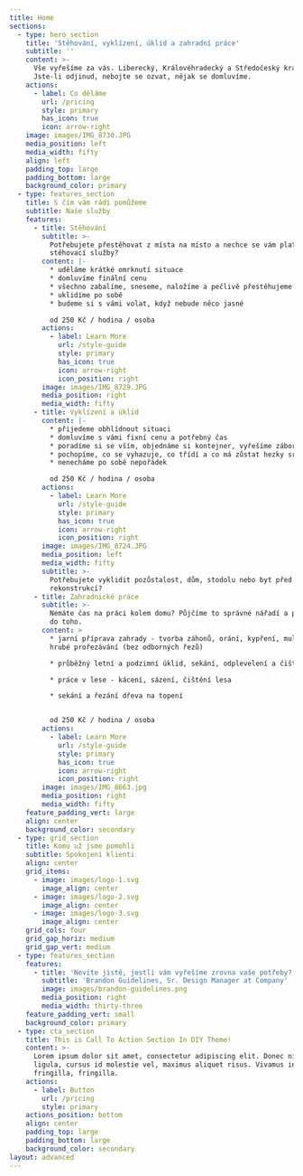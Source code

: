 ```yaml
---
title: Home
sections:
  - type: hero_section
    title: 'Stěhování, vyklízení, úklid a zahradní práce'
    subtitle: ''
    content: >-
      Vše vyřešíme za vás. Liberecký, Královéhradecký a Středočeský kraj.
      Jste-li odjinud, nebojte se ozvat, nějak se domluvíme.
    actions:
      - label: Co děláme
        url: /pricing
        style: primary
        has_icon: true
        icon: arrow-right
    image: images/IMG_8730.JPG
    media_position: left
    media_width: fifty
    align: left
    padding_top: large
    padding_bottom: large
    background_color: primary
  - type: features_section
    title: S čím vám rádi pomůžeme
    subtitle: Naše služby
    features:
      - title: Stěhování
        subtitle: >-
          Potřebujete přestěhovat z místa na místo a nechce se vám platit drahé
          stěhovací služby? 
        content: |-
          * uděláme krátké omrknutí situace
          * domluvíme finální cenu
          * všechno zabalíme, sneseme, naložíme a pečlivě přestěhujeme
          * uklidíme po sobě
          * budeme si s vámi volat, když nebude něco jasné

          od 250 Kč / hodina / osoba
        actions:
          - label: Learn More
            url: /style-guide
            style: primary
            has_icon: true
            icon: arrow-right
            icon_position: right
        image: images/IMG_8729.JPG
        media_position: right
        media_width: fifty
      - title: Vyklízení a úklid
        content: |-
          * přijedeme obhlídnout situaci
          * domluvíme s vámi fixní cenu a potřebný čas
          * poradíme si se vším, objednáme si kontejner, vyřešíme zábor apod.
          * pochopíme, co se vyhazuje, co třídí a co má zůstat hezky srovnané
          * nenecháme po sobě nepořádek

          od 250 Kč / hodina / osoba
        actions:
          - label: Learn More
            url: /style-guide
            style: primary
            has_icon: true
            icon: arrow-right
            icon_position: right
        image: images/IMG_8724.JPG
        media_position: left
        media_width: fifty
        subtitle: >-
          Potřebujete vyklidit pozůstalost, dům, stodolu nebo byt před
          rekonstrukcí?
      - title: Zahradnické práce
        subtitle: >-
          Nemáte čas na práci kolem domu? Půjčíme to správné nářadí a pustíme se
          do toho.
        content: >
          * jarní příprava zahrady - tvorba záhonů, orání, kypření, mulčování,
          hrubé prořezávání (bez odborných řezů)

          * průběžný letní a podzimní úklid, sekání, odplevelení a čištění

          * práce v lese - kácení, sázení, čištění lesa

          * sekání a řezání dřeva na topení


          od 250 Kč / hodina / osoba
        actions:
          - label: Learn More
            url: /style-guide
            style: primary
            has_icon: true
            icon: arrow-right
            icon_position: right
        image: images/IMG_8663.jpg
        media_position: right
        media_width: fifty
    feature_padding_vert: large
    align: center
    background_color: secondary
  - type: grid_section
    title: Komu už jsme pomohli
    subtitle: Spokojení klienti
    align: center
    grid_items:
      - image: images/logo-1.svg
        image_align: center
      - image: images/logo-2.svg
        image_align: center
      - image: images/logo-3.svg
        image_align: center
    grid_cols: four
    grid_gap_horiz: medium
    grid_gap_vert: medium
  - type: features_section
    features:
      - title: 'Nevíte jistě, jestli vám vyřešíme zrovna vaše potřeby? '
        subtitle: 'Brandon Guidelines, Sr. Design Manager at Company'
        image: images/brandon-guidelines.png
        media_position: right
        media_width: thirty-three
    feature_padding_vert: small
    background_color: primary
  - type: cta_section
    title: This is Call To Action Section In DIY Theme!
    content: >-
      Lorem ipsum dolor sit amet, consectetur adipiscing elit. Donec nisl
      ligula, cursus id molestie vel, maximus aliquet risus. Vivamus in nibh
      fringilla, fringilla.
    actions:
      - label: Button
        url: /pricing
        style: primary
    actions_position: bottom
    align: center
    padding_top: large
    padding_bottom: large
    background_color: secondary
layout: advanced
---
```

